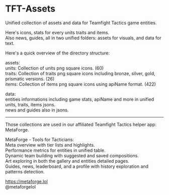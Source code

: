 # TFT-Assets
Unified collection of assets and data for Teamfight Tactics game entities.

Here's icons, stats for every units traits and items.  
Also news, guides, all in two unified folders: assets for visuals, and data for text.
 
Here's a quick overview of the directory structure:

assets:  
  units: Collection of units png square icons. (60)  
  traits: Collection of traits png square icons including bronze, silver, gold, prismatic versions. (26)  
  items: Collection of items png square icons using apiName format. (422)
  
data:  
  entities informations including game stats, apiName and more in unified units, traits, items jsons.  
  news and guides also in jsons.  

------------------------  

Those collections are used in our affiliated Teamfight Tactics helper app: MetaForge.  

MetaForge - Tools for Tacticians:  
  Meta overview with tier lists and highlights.  
  Performance metrics for entities in unified table.  
  Dynamic team building with suggested and saved compositions.  
  Art exploring in both the gallery and entities detailed pages.  
  Guides, news, leaderboard, and a profile with history exploration and patterns detection.  

https://metaforge.lol  
@metaforgelol
